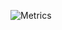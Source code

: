 ![Metrics](https://metrics.lecoq.io/?template=classic&base.indepth=true&base.hireable=true&base.skip=true&base.community=0&introduction=1&rss=1&activity=1&base=header%2C%20activity%2C%20community%2C%20repositories%2C%20metadata&base.indepth=true&base.hireable=true&base.skip=true&activity=false&activity.limit=3&activity.load=300&activity.days=14&activity.visibility=all&activity.timestamps=false&activity.filter=all&introduction=false&introduction.title=true&rss=false&rss.source=https%3A%2F%2Fforimagine.eu.org%2Ffeed&rss.limit=3&config.timezone=Asia%2FShanghai)
